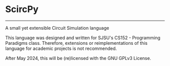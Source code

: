 # ScircPy
---

A small yet extensible Circuit Simulation language

This language was designed and written for SJSU's CS152 - Programming Paradigms class. Therefore, extensions or reimplementations of this language for academic projects is not recommended.

After May 2024, this will be (re)licensed with the GNU GPLv3 License. 